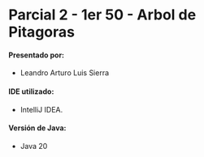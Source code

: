 # Parcial 2 - 1er 50 - Arbol de Pitagoras 
#### Presentado por:
* Leandro Arturo Luis Sierra

#### IDE utilizado:
* IntelliJ IDEA.

#### Versión de Java:
* Java 20

